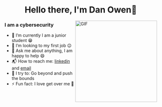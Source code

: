  <h1 align="center"><b>Hello there, I'm Dan Owen👋</b></h1>

 <img align="right" height="270px" alt="GIF" src="https://i.pinimg.com/originals/e4/26/70/e426702edf874b181aced1e2fa5c6cde.gif" />

### I am a cybersecurity
- 🔭 I’m currently I am a junior student :grin:
- 👯 I’m looking to my first job  :wink:
- 💬 Ask me about anything, I am happy to help :smile:
- 📬 How to reach me: [linkedin](www.linkedin.com/in/dan-owen-77686a219) and [email](danowen741@gmail.com)
- 🧗 I try to: Go beyond and push the bounds
- ⚡ Fun fact: I love get over me :raised_hands:
